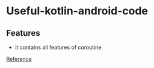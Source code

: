# Useful-kotlin-android-code

## Features
- it contains all features of coroutine

[Reference](https://youtu.be/71NrkkRNXG4 "Named link title")
